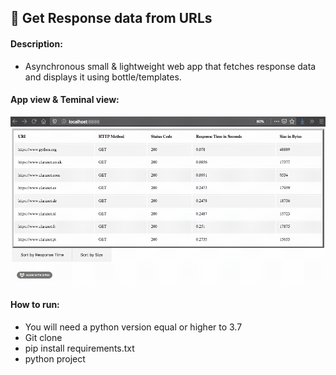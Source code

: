 ## :rocket: Get Response data from URLs

#### Description:
- Asynchronous small &amp; lightweight web app that fetches response data and displays it using bottle/templates.

#### App view & Teminal view:
![Web App View](project/static/demo.gif)

#### How to run:
- You will need a python version equal or higher to 3.7
- Git clone
- pip install requirements.txt
- python project 




